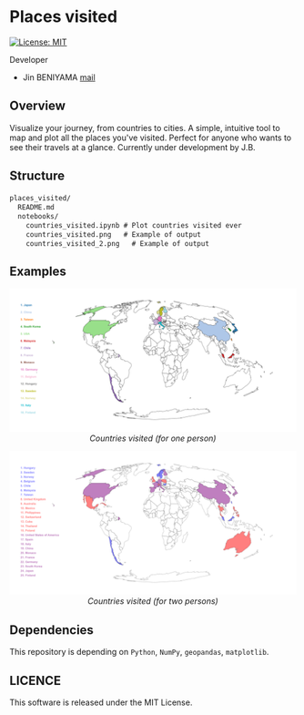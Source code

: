 # Places visited 
[![License: MIT](https://img.shields.io/badge/License-MIT-yellow.svg)](https://opensource.org/licenses/MIT)

Developer
- Jin BENIYAMA [mail](mailto:jinbeniyama@gmail.com)

## Overview
Visualize your journey, from countries to cities.
A simple, intuitive tool to map and plot all the places you've visited.
Perfect for anyone who wants to see their travels at a glance.
Currently under development by J.B.

## Structure
```
places_visited/
  README.md
  notebooks/
    countries_visited.ipynb # Plot countries visited ever
    countries_visited.png   # Example of output
    countries_visited_2.png   # Example of output
```

## Examples
<p align="center">
  <img src="/notebooks/countries_visited.png" width="600"/><br>
  <em>Countries visited (for one person)</em>
</p>

<p align="center">
  <img src="/notebooks/countries_visited_2.png" width="600"/><br>
  <em>Countries visited (for two persons)</em>
</p>

## Dependencies
This repository is depending on `Python`, `NumPy`, `geopandas`, `matplotlib`.

## LICENCE
This software is released under the MIT License.
